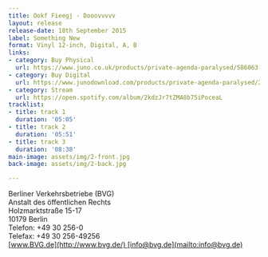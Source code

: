 ```yaml
---
title: Ookf Fieegj - Dooovvvvv
layout: release
release-date: 18th September 2015
label: Something New
format: Vinyl 12-inch, Digital, A, B
links:
- category: Buy Physical
  url: https://www.juno.co.uk/products/private-agenda-paralysed/586063-01/
- category: Buy Digital
  url: https://www.junodownload.com/products/private-agenda-paralysed/2888681-02/
- category: Stream
  url: https://open.spotify.com/album/2kdzJr7tZMA8b75iPoceaL
tracklist:
- title: track 1
  duration: '05:05'
- title: track 2
  duration: '05:51'
- title: track 3
  duration: '08:38'
main-image: assets/img/2-front.jpg
back-image: assets/img/2-back.jpg

---
```

Berliner Verkehrsbetriebe (BVG)  
Anstalt des öffentlichen Rechts  
Holzmarktstraße 15-17  
10179 Berlin  
Telefon: +49 30 256-0  
Telefax: +49 30 256-49256  
[www.BVG.de](http://www.bvg.de/) [info@bvg.de](mailto:info@bvg.de)